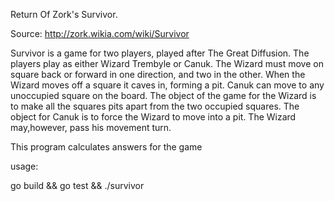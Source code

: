 


Return Of Zork's Survivor.

Source: http://zork.wikia.com/wiki/Survivor

Survivor is a game for two players, played after The Great Diffusion. The players play as either Wizard Trembyle or Canuk. The Wizard must move on square back or forward in one direction, and two in the other. When the Wizard moves off a square it caves in, forming a pit. Canuk can move to any unoccupied square on the board. The object of the game for the Wizard is to make all the squares pits apart from the two occupied squares. The object for Canuk is to force the Wizard to move into a pit. The Wizard may,however, pass his movement turn.

This program calculates answers for the game

usage:

go build && go test && ./survivor